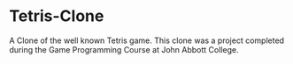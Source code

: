 # Tetris-Clone
A Clone of the well known Tetris game. 
This clone was a project completed during the Game Programming Course at John Abbott College.
